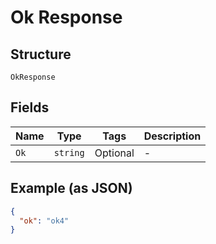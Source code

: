 
# Ok Response

## Structure

`OkResponse`

## Fields

| Name | Type | Tags | Description |
|  --- | --- | --- | --- |
| `Ok` | `string` | Optional | - |

## Example (as JSON)

```json
{
  "ok": "ok4"
}
```

